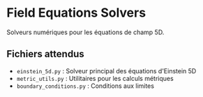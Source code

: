 # Field Equations Solvers

Solveurs numériques pour les équations de champ 5D.

## Fichiers attendus

- `einstein_5d.py` : Solveur principal des équations d'Einstein 5D
- `metric_utils.py` : Utilitaires pour les calculs métriques
- `boundary_conditions.py` : Conditions aux limites
